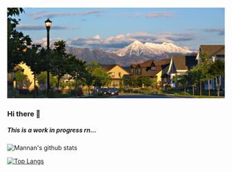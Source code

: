 ![Fort Collins](https://raw.githubusercontent.com/sabdulm/sabdulm/main/FortCollinsbanner.jpg)

### Hi there 👋

##### This is a work in progress rn...

![Mannan's github stats](https://github-readme-stats.vercel.app/api?username=sabdulm&show_icons=true&count_private=true&theme=vue)

[![Top Langs](https://github-readme-stats.vercel.app/api/top-langs/?username=sabdulm&layout=compact)](https://github.com/anuraghazra/github-readme-stats)

<!--
**sabdulm/sabdulm** is a ✨ _special_ ✨ repository because its `README.md` (this file) appears on your GitHub profile.

Here are some ideas to get you started:

- 🔭 I’m currently working on ...
- 🌱 I’m currently learning ...
- 👯 I’m looking to collaborate on ...
- 🤔 I’m looking for help with ...
- 💬 Ask me about ...
- 📫 How to reach me: ...
- 😄 Pronouns: ...
- ⚡ Fun fact: ...
-->
